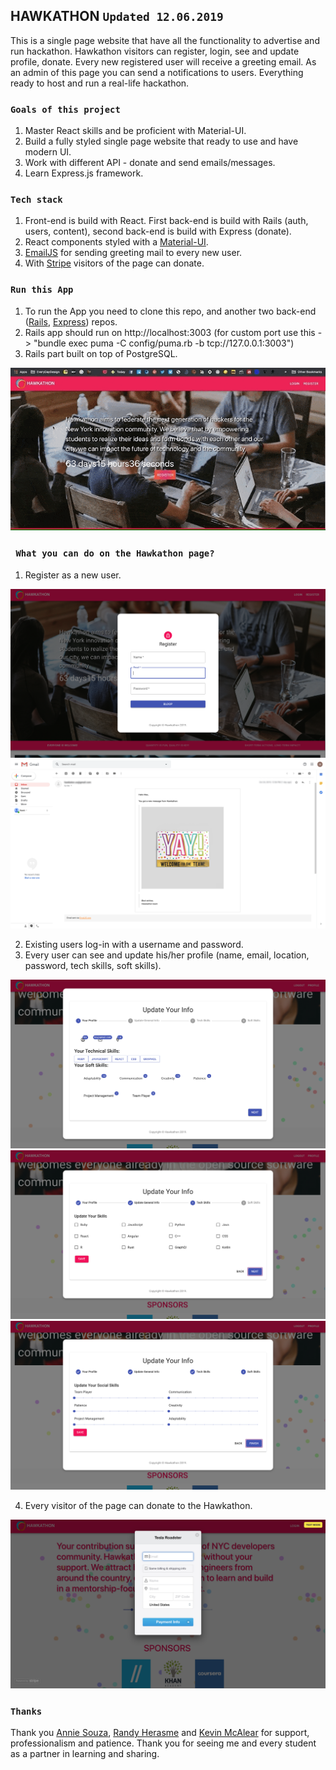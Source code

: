 ## HAWKATHON `Updated 12.06.2019`

This is a single page website that have all the functionality to advertise and run hackathon. Hawkathon visitors can register, login, see and update profile, donate. Every new registered user will receive a greeting email. As an admin of this page you can send a notifications to users. Everything ready to host and run a real-life hackathon.    

### `Goals of this project`

1. Master React skills and be proficient with Material-UI.
2. Build a fully styled single page website that ready to use and have modern UI.
3. Work with different API - donate and send emails/messages.
4. Learn Express.js framework.

### `Tech stack`

1. Front-end is build with React. First back-end is build with Rails (auth, users, content), second back-end is build with Express (donate).
2. React components styled with a [Material-UI](https://material-ui.com).
3. [EmailJS](https://www.emailjs.com/) for sending greeting mail to every new user.
4. With [Stripe](https://stripe.com/) visitors of the page can donate.

### `Run this App`

1. To run the App you need to clone this repo, and another two back-end ([Rails](https://github.com/kastergarta/hawkathon_backend_postgres), [Express](https://github.com/kastergarta/Test_ExpressJS_backend)) repos.
2. Rails app should run on http://localhost:3003 (for custom port use this -> "bundle exec puma -C config/puma.rb -b tcp://127.0.0.1:3003")
3. Rails part built on top of PostgreSQL.

![Hawkathon Demo](Oct_24_2019_16_07_05_min.gif)

### ` What you can do on the Hawkathon page?`

1. Register as a new user. 

![Hawkathon Register](Hawkathon_Register.png)
![Hawkathon Email](Hawkathon_Email.png)

2. Existing users log-in with a username and password. 
3. Every user can see and update his/her profile (name, email, location, password, tech skills, soft skills). 

![Hawkathon Donate 1](Hawkathon_Profile_1.png)
![Hawkathon Donate 1](Hawkathon_Profile_2.png)
![Hawkathon Donate 1](Hawkathon_Profile_3.png)

4. Every visitor of the page can donate to the Hawkathon.

![Hawkathon Donate 1](Hawkathon_Donate_1.png)

### `Thanks`

Thank you [Annie Souza](https://github.com/luanesouza), [Randy Herasme](https://github.com/randyher) and [Kevin McAlear](https://github.com/kevinmcalear) for support, professionalism and patience. Thank you for seeing me and every student as a partner in learning and sharing. 

